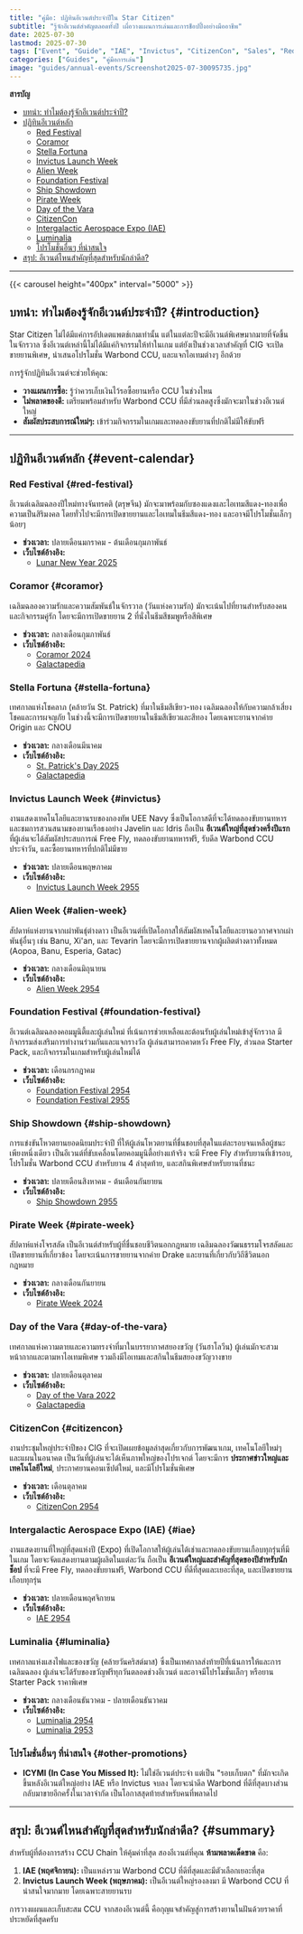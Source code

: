 ```yaml
---
title: "คู่มือ: ปฏิทินอีเวนต์ประจำปีใน Star Citizen"
subtitle: "รู้จักอีเวนต์สำคัญตลอดทั้งปี เผื่อวางแผนการเล่นและการช็อปปิ้งอย่างมืออาชีพ"
date: 2025-07-30
lastmod: 2025-07-30
tags: ["Event", "Guide", "IAE", "Invictus", "CitizenCon", "Sales", "Red Festival", "Pirate Week"]
categories: ["Guides", "คู่มือการเล่น"]
image: "guides/annual-events/Screenshot2025-07-30095735.jpg"
---
```


**สารบัญ**
- [บทนำ: ทำไมต้องรู้จักอีเวนต์ประจำปี?](#introduction)
- [ปฏิทินอีเวนต์หลัก](#event-calendar)
  - [Red Festival](#red-festival)
  - [Coramor](#coramor)
  - [Stella Fortuna](#stella-fortuna)
  - [Invictus Launch Week](#invictus)
  - [Alien Week](#alien-week)
  - [Foundation Festival](#foundation-festival)
  - [Ship Showdown](#ship-showdown)
  - [Pirate Week](#pirate-week)
  - [Day of the Vara](#day-of-the-vara)
  - [CitizenCon](#citizencon)
  - [Intergalactic Aerospace Expo (IAE)](#iae)
  - [Luminalia](#luminalia)
  - [โปรโมชั่นอื่นๆ ที่น่าสนใจ](#other-promotions)
- [สรุป: อีเวนต์ไหนสำคัญที่สุดสำหรับนักล่าดีล?](#summary)

---

{{< carousel height="400px" interval="5000" >}}

## **บทนำ: ทำไมต้องรู้จักอีเวนต์ประจำปี?** {#introduction}

Star Citizen ไม่ได้มีแค่การอัปเดตแพตช์เกมเท่านั้น แต่ในแต่ละปีจะมีอีเวนต์พิเศษมากมายที่จัดขึ้นในจักรวาล ซึ่งอีเวนต์เหล่านี้ไม่ได้มีแค่กิจกรรมให้ทำในเกม แต่ยังเป็นช่วงเวลาสำคัญที่ CIG จะเปิดขายยานพิเศษ, นำเสนอโปรโมชั่น Warbond CCU, และแจกไอเทมต่างๆ อีกด้วย

การรู้จักปฏิทินอีเวนต์จะช่วยให้คุณ:
- **วางแผนการซื้อ:** รู้ว่าควรเก็บเงินไว้รอซื้อยานหรือ CCU ในช่วงไหน
- **ไม่พลาดของดี:** เตรียมพร้อมสำหรับ Warbond CCU ที่มีส่วนลดสูงซึ่งมักจะมาในช่วงอีเวนต์ใหญ่
- **สัมผัสประสบการณ์ใหม่ๆ:** เข้าร่วมกิจกรรมในเกมและทดลองขับยานที่ปกติไม่มีให้ขับฟรี

---

## **ปฏิทินอีเวนต์หลัก** {#event-calendar}

### **Red Festival** {#red-festival}
อีเวนต์เฉลิมฉลองปีใหม่ทางจันทรคติ (ตรุษจีน) มักจะมาพร้อมกับซองแดงและไอเทมสีแดง-ทองเพื่อความเป็นสิริมงคล โดยทั่วไปจะมีการเปิดขายยานและไอเทมในธีมสีแดง-ทอง และอาจมีโปรโมชั่นเล็กๆ น้อยๆ
- **ช่วงเวลา:** ปลายเดือนมกราคม - ต้นเดือนกุมภาพันธ์
- **เว็บไซต์อ้างอิง:**
  - [Lunar New Year 2025](https://robertsspaceindustries.com/comm-link/transmission/20373-Lunar-New-Year-2025)

### **Coramor** {#coramor}
เฉลิมฉลองความรักและความสัมพันธ์ในจักรวาล (วันแห่งความรัก) มักจะเน้นไปที่ยานสำหรับสองคนและกิจกรรมคู่รัก โดยจะมีการเปิดขายยาน 2 ที่นั่งในธีมสีชมพูหรือสีพิเศษ
- **ช่วงเวลา:** กลางเดือนกุมภาพันธ์
- **เว็บไซต์อ้างอิง:** 
  - [Coramor 2024](https://robertsspaceindustries.com/comm-link/transmission/19743-Valentines-Day-2024)
  - [Galactapedia](https://robertsspaceindustries.com/galactapedia/article/RWozkYYxla-coramor)

### **Stella Fortuna** {#stella-fortuna}
เทศกาลแห่งโชคลาภ (คล้ายวัน St. Patrick) ที่มาในธีมสีเขียว-ทอง เฉลิมฉลองให้กับความกล้าเสี่ยงโชคและการผจญภัย ในช่วงนี้จะมีการเปิดขายยานในธีมสีเขียวและสีทอง โดยเฉพาะยานจากค่าย Origin และ CNOU
- **ช่วงเวลา:** กลางเดือนมีนาคม
- **เว็บไซต์อ้างอิง:**
  - [St. Patrick's Day 2025](https://robertsspaceindustries.com/en/comm-link/transmission/20427-St-Patricks-Day-2025)
  - [Galactapedia](https://robertsspaceindustries.com/galactapedia/article/0qn8vv3Aw1-stella-fortuna)

### **Invictus Launch Week** {#invictus}
งานแสดงเทคโนโลยีและยานรบของกองทัพ UEE Navy ซึ่งเป็นโอกาสดีที่จะได้ทดลองขับยานทหารและชมการสวนสนามของยานเรือธงอย่าง Javelin และ Idris ถือเป็น **อีเวนต์ใหญ่ที่สุดช่วงครึ่งปีแรก** ที่ผู้เล่นจะได้สัมผัสประสบการณ์ Free Fly, ทดลองขับยานทหารฟรี, รับดีล Warbond CCU ประจำวัน, และซื้อยานทหารที่ปกติไม่มีขาย
- **ช่วงเวลา:** ปลายเดือนพฤษภาคม
- **เว็บไซต์อ้างอิง:**
  - [Invictus Launch Week 2955](https://robertsspaceindustries.com/comm-link/transmission/20489-Invictus-Launch-Week-2955-Countdown)

### **Alien Week** {#alien-week}
สัปดาห์แห่งยานจากเผ่าพันธุ์ต่างดาว เป็นอีเวนต์ที่เปิดโอกาสให้สัมผัสเทคโนโลยีและยานอวกาศจากเผ่าพันธุ์อื่นๆ เช่น Banu, Xi'an, และ Tevarin โดยจะมีการเปิดขายยานจากผู้ผลิตต่างดาวทั้งหมด (Aopoa, Banu, Esperia, Gatac)
- **ช่วงเวลา:** กลางเดือนมิถุนายน
- **เว็บไซต์อ้างอิง:**
  - [Alien Week 2954](https://robertsspaceindustries.com/en/comm-link/transmission/19937-Alien-Week-2024)

### **Foundation Festival** {#foundation-festival}
อีเวนต์เฉลิมฉลองคอมมูนิตี้และผู้เล่นใหม่ ที่เน้นการช่วยเหลือและต้อนรับผู้เล่นใหม่เข้าสู่จักรวาล มีกิจกรรมส่งเสริมการทำงานร่วมกันและแจกรางวัล ผู้เล่นสามารถคาดหวัง Free Fly, ส่วนลด Starter Pack, และกิจกรรมในเกมสำหรับผู้เล่นใหม่ได้
- **ช่วงเวลา:** เดือนกรกฎาคม
- **เว็บไซต์อ้างอิง:**
  - [Foundation Festival 2954](https://robertsspaceindustries.com/en/comm-link/transmission/20015-Foundation-Festival-2024)
  - [Foundation Festival 2955](https://robertsspaceindustries.com/en/comm-link/transmission/20622-Foundation-Festival-2025)

### **Ship Showdown** {#ship-showdown}
การแข่งขันโหวตยานยอดนิยมประจำปี ที่ให้ผู้เล่นโหวตยานที่ชื่นชอบที่สุดในแต่ละรอบจนเหลือผู้ชนะเพียงหนึ่งเดียว เป็นอีเวนต์ที่ขับเคลื่อนโดยคอมมูนิตี้อย่างแท้จริง จะมี Free Fly สำหรับยานที่เข้ารอบ, โปรโมชั่น Warbond CCU สำหรับยาน 4 ลำสุดท้าย, และสกินพิเศษสำหรับยานที่ชนะ
- **ช่วงเวลา:** ปลายเดือนสิงหาคม - ต้นเดือนกันยายน
- **เว็บไซต์อ้างอิง:**
  - [Ship Showdown 2955](https://robertsspaceindustries.com/en/ship-showdown2025/community-call)

### **Pirate Week** {#pirate-week}
สัปดาห์แห่งโจรสลัด เป็นอีเวนต์สำหรับผู้ที่ชื่นชอบชีวิตนอกกฎหมาย เฉลิมฉลองวัฒนธรรมโจรสลัดและเปิดขายยานที่เกี่ยวข้อง โดยจะเน้นการขายยานจากค่าย Drake และยานที่เกี่ยวกับวิถีชีวิตนอกกฎหมาย
- **ช่วงเวลา:** กลางเดือนกันยายน
- **เว็บไซต์อ้างอิง:**
  - [Pirate Week 2024](https://robertsspaceindustries.com/en/comm-link/transmission/20075-Pirate-Week-2024)

### **Day of the Vara** {#day-of-the-vara}
เทศกาลแห่งความตายและความทรงจำที่มาในบรรยากาศสยองขวัญ (วันฮาโลวีน) ผู้เล่นมักจะสวมหน้ากากและตามหาไอเทมพิเศษ รวมถึงมีไอเทมและสกินในธีมสยองขวัญวางขาย
- **ช่วงเวลา:** ปลายเดือนตุลาคม
- **เว็บไซต์อ้างอิง:**
  - [Day of the Vara 2022](https://robertsspaceindustries.com/comm-link/transmission/18870-Halloween-2022)
  - [Galactapedia](https://robertsspaceindustries.com/galactapedia/article/RkGQqpJwGp-day-of-the-vara)

### **CitizenCon** {#citizencon}
งานประชุมใหญ่ประจำปีของ CIG ที่จะเปิดเผยข้อมูลล่าสุดเกี่ยวกับการพัฒนาเกม, เทคโนโลยีใหม่ๆ และแผนในอนาคต เป็นวันที่ผู้เล่นจะได้เห็นภาพใหญ่ของโปรเจกต์ โดยจะมีการ **ประกาศข่าวใหญ่และเทคโนโลยีใหม่**, ประกาศยานคอนเซ็ปต์ใหม่, และมีโปรโมชั่นพิเศษ
- **ช่วงเวลา:** เดือนตุลาคม
- **เว็บไซต์อ้างอิง:**
  - [CitizenCon 2954](https://robertsspaceindustries.com/en/citizencon)

### **Intergalactic Aerospace Expo (IAE)** {#iae}
งานแสดงยานที่ใหญ่ที่สุดแห่งปี (Expo) ที่เปิดโอกาสให้ผู้เล่นได้เช่าและทดลองขับยานเกือบทุกรุ่นที่มีในเกม โดยจะจัดแสดงยานตามผู้ผลิตในแต่ละวัน ถือเป็น **อีเวนต์ใหญ่และสำคัญที่สุดของปีสำหรับนักช็อป** ที่จะมี Free Fly, ทดลองขับยานฟรี, Warbond CCU ที่ดีที่สุดและเยอะที่สุด, และเปิดขายยานเกือบทุกรุ่น
- **ช่วงเวลา:** ปลายเดือนพฤศจิกายน
- **เว็บไซต์อ้างอิง:**
  - [IAE 2954](https://robertsspaceindustries.com/en/iae2954#/schedule/welcome)

### **Luminalia** {#luminalia}
เทศกาลแห่งแสงไฟและของขวัญ (คล้ายวันคริสต์มาส) ซึ่งเป็นเทศกาลส่งท้ายปีที่เน้นการให้และการเฉลิมฉลอง ผู้เล่นจะได้รับของขวัญฟรีทุกวันตลอดช่วงอีเวนต์ และอาจมีโปรโมชั่นเล็กๆ หรือยาน Starter Pack ราคาพิเศษ
- **ช่วงเวลา:** กลางเดือนธันวาคม - ปลายเดือนธันวาคม
- **เว็บไซต์อ้างอิง:**
  - [Luminalia 2954](https://robertsspaceindustries.com/comm-link/transmission/20280-Luminalia-2954)
  - [Luminalia 2953](https://robertsspaceindustries.com/comm-link/transmission/19605-Luminalia-2953)

### **โปรโมชั่นอื่นๆ ที่น่าสนใจ** {#other-promotions}
- **ICYMI (In Case You Missed It):** ไม่ใช่อีเวนต์ประจำ แต่เป็น "รอบเก็บตก" ที่มักจะเกิดขึ้นหลังอีเวนต์ใหญ่อย่าง IAE หรือ Invictus จบลง โดยจะนำดีล Warbond ที่ดีที่สุดบางส่วนกลับมาขายอีกครั้งในเวลาจำกัด เป็นโอกาสสุดท้ายสำหรับคนที่พลาดไป

---

## **สรุป: อีเวนต์ไหนสำคัญที่สุดสำหรับนักล่าดีล?** {#summary}

สำหรับผู้ที่ต้องการสร้าง CCU Chain ให้คุ้มค่าที่สุด สองอีเวนต์ที่คุณ **ห้ามพลาดเด็ดขาด** คือ:
1.  **IAE (พฤศจิกายน):** เป็นแหล่งรวม Warbond CCU ที่ดีที่สุดและมีตัวเลือกเยอะที่สุด
2.  **Invictus Launch Week (พฤษภาคม):** เป็นอีเวนต์ใหญ่รองลงมา มี Warbond CCU ที่น่าสนใจมากมาย โดยเฉพาะสายยานรบ

การวางแผนและเก็บสะสม CCU จากสองอีเวนต์นี้ คือกุญแจสำคัญสู่การสร้างยานในฝันด้วยราคาที่ประหยัดที่สุดครับ
